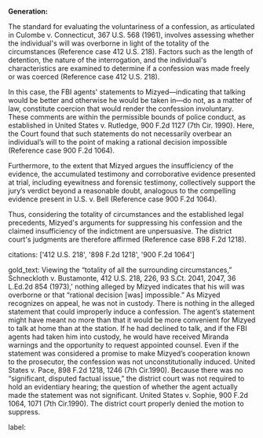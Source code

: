 **Generation:**

The standard for evaluating the voluntariness of a confession, as articulated in Culombe v. Connecticut, 367 U.S. 568 (1961), involves assessing whether the individual's will was overborne in light of the totality of the circumstances (Reference case 412 U.S. 218). Factors such as the length of detention, the nature of the interrogation, and the individual's characteristics are examined to determine if a confession was made freely or was coerced (Reference case 412 U.S. 218).

In this case, the FBI agents' statements to Mizyed—indicating that talking would be better and otherwise he would be taken in—do not, as a matter of law, constitute coercion that would render the confession involuntary. These comments are within the permissible bounds of police conduct, as established in United States v. Rutledge, 900 F.2d 1127 (7th Cir. 1990). Here, the Court found that such statements do not necessarily overbear an individual’s will to the point of making a rational decision impossible (Reference case 900 F.2d 1064).

Furthermore, to the extent that Mizyed argues the insufficiency of the evidence, the accumulated testimony and corroborative evidence presented at trial, including eyewitness and forensic testimony, collectively support the jury’s verdict beyond a reasonable doubt, analogous to the compelling evidence present in U.S. v. Bell (Reference case 900 F.2d 1064).

Thus, considering the totality of circumstances and the established legal precedents, Mizyed's arguments for suppressing his confession and the claimed insufficiency of the indictment are unpersuasive. The district court's judgments are therefore affirmed (Reference case 898 F.2d 1218).

citations: ['412 U.S. 218', '898 F.2d 1218', '900 F.2d 1064']

gold_text: Viewing the “totality of all the surrounding circumstances,” Schneckloth v. Bustamonte, 412 U.S. 218, 226, 93 S.Ct. 2041, 2047, 36 L.Ed.2d 854 (1973),' nothing alleged by Mizyed indicates that his will was overborne or that “rational decision [was] impossible.” As Mizyed recognizes on appeal, he was not in custody. There is nothing in the alleged statement that could improperly induce a confession. The agent’s statement might have meant no more than that it would be more convenient for Mizyed to talk at home than at the station. If he had declined to talk, and if the FBI agents had taken him into custody, he would have received Miranda warnings and the opportunity to request appointed counsel. Even if the statement was considered a promise to make Mizyed’s cooperation known to the prosecutor, the confession was not unconstitutionally induced. United States v. Pace, 898 F.2d 1218, 1246 (7th Cir.1990). Because there was no “significant, disputed factual issue,” the district court was not required to hold an evidentiary hearing; the question of whether the agent actually made the statement was not significant. United States v. Sophie, 900 F.2d 1064, 1071 (7th Cir.1990). The district court properly denied the motion to suppress.

label: 